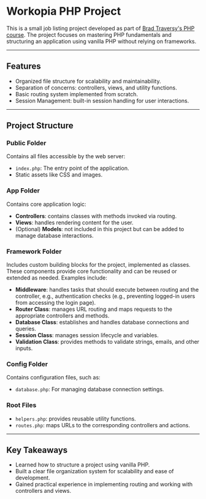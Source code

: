 # Workopia PHP Project

This is a small job listing project developed as part of [Brad Traversy's PHP course](https://www.traversymedia.com/php-from-scratch). The project focuses on mastering PHP fundamentals and structuring an application using vanilla PHP without relying on frameworks.

---

## Features

- Organized file structure for scalability and maintainability.
- Separation of concerns: controllers, views, and utility functions.
- Basic routing system implemented from scratch.
- Session Management: built-in session handling for user interactions.

---

## Project Structure

### **Public Folder**

Contains all files accessible by the web server:

- `index.php`: The entry point of the application.
- Static assets like CSS and images.

### **App Folder**

Contains core application logic:

- **Controllers**: contains classes with methods invoked via routing.
- **Views**: handles rendering content for the user.
- (Optional) **Models**: not included in this project but can be added to manage database interactions.

### **Framework Folder**

Includes custom building blocks for the project, implemented as classes. These components provide core functionality and can be reused or extended as needed. Examples include:

- **Middleware**: handles tasks that should execute between routing and the controller, e.g., authentication checks (e.g., preventing logged-in users from accessing the login page).
- **Router Class**: manages URL routing and maps requests to the appropriate controllers and methods.
- **Database Class**: establishes and handles database connections and queries.
- **Session Class**: manages session lifecycle and variables.
- **Validation Class**: provides methods to validate strings, emails, and other inputs.

### **Config Folder**

Contains configuration files, such as:

- `database.php`: For managing database connection settings.

### **Root Files**

- `helpers.php`: provides reusable utility functions.
- `routes.php`: maps URLs to the corresponding controllers and actions.

---

## Key Takeaways

- Learned how to structure a project using vanilla PHP.
- Built a clear file organization system for scalability and ease of development.
- Gained practical experience in implementing routing and working with controllers and views.
